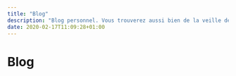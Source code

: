 ```yaml
---
title: "Blog"
description: "Blog personnel. Vous trouverez aussi bien de la veille design ou tech que de l'escalade, des voyages ou encore du vin nature."
date: 2020-02-17T11:09:28+01:00
---
```


# Blog